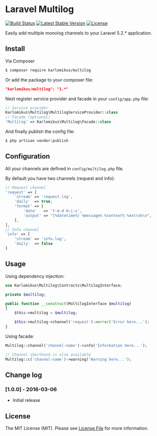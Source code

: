 # Laravel Multilog

[![Build Status](https://travis-ci.org/karlomikus/multilog.svg?branch=master)](https://travis-ci.org/karlomikus/multilog)
[![Latest Stable Version](https://poser.pugx.org/karlomikus/multilog/v/stable)](https://packagist.org/packages/karlomikus/multilog)
[![License](https://poser.pugx.org/karlomikus/multilog/license)](https://packagist.org/packages/karlomikus/multilog)

Easily add multiple monolog channels to your Laravel 5.2.* application.

## Install

Via Composer

``` bash
$ composer require karlomikus/multilog
```

Or add the package to your composer file:

``` json
"karlomikus/multilog": "1.*"
```

Next register service provider and facade in your `config/app.php` file:

``` php
// Service provider
Karlomikus\Multilog\MultilogServiceProvider::class
// Facade (optional)
'Multilog' => Karlomikus\Multilog\Facade::class
```

And finally publish the config file:

``` bash
$ php artisan vendor:publish
```

## Configuration

All your channels are defined in `config/multilog.php` file.

By default you have two channels (request and info):

``` php
// Request channel
'request' => [
    'stream' => 'request.log',
    'daily'  => true,
    'format' => [
        'date'   => 'Y-m-d H:i:s',
        'output' => "[%datetime%] %message% %context% %extra%\n",
    ],
],
// Info channel
'info' => [
    'stream' => 'info.log',
    'daily'  => false
]
```

## Usage

Using dependency injection:
``` php
use Karlomikus\Multilog\Contracts\MultilogInterface;

private $multilog;

public function __construct(MultilogInterface $multilog)
{
    $this->multilog = $multilog;

    $this->multilog->channel('request')->error('Error here...');
}
```

Using facade:
``` php
Multilog::channel('channel-name')->info('Information here...');

// Channel shorthand is also available
Multilog::c('channel-name')->warning('Warning here...');
```

## Change log

### [1.0.0] - 2016-03-06

* Initial release

## License

The MIT License (MIT). Please see [License File](LICENSE.md) for more information.